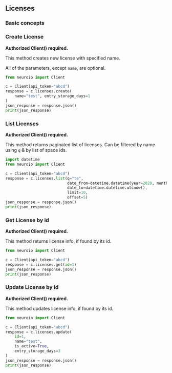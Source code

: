 ## Licenses

### Basic concepts


### Create License

__Authorized Client() required.__

This method creates new license with specified name.

All of the parameters, except `name`, are optional.

```python
from neuroio import Client

c = Client(api_token="abcd")
response = c.licenses.create(
    name="test", entry_storage_days=1
)
json_response = response.json()
print(json_response)
```

### List Licenses

__Authorized Client() required.__

This method returns paginated list of licenses. 
Can be filtered by name using `q` & by list of space ids.

```python
import datetime
from neuroio import Client

c = Client(api_token="abcd")
response = c.licenses.list(q="te",
                           date_from=datetime.datetime(year=2020, month=1, day=31),
                           date_to=datetime.datetime.utcnow(),
                           limit=10,
                           offset=5)
json_response = response.json()
print(json_response)
```

### Get License by id

__Authorized Client() required.__

This method returns license info, if found by its id.

```python
from neuroio import Client

c = Client(api_token="abcd")
response = c.licenses.get(id=1)
json_response = response.json()
print(json_response)
```

### Update License by id

__Authorized Client() required.__

This method updates license info, if found by its id.

```python
from neuroio import Client

c = Client(api_token="abcd")
response = c.licenses.update(
    id=1, 
    name="test",
    is_active=True,
    entry_storage_days=3
)
json_response = response.json()
print(json_response)
```
